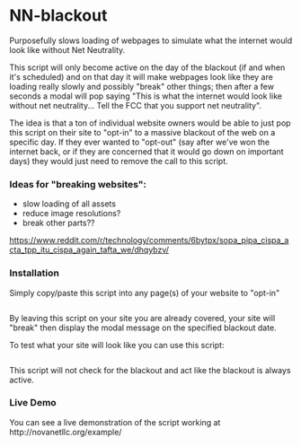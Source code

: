 # NN-blackout
Purposefully slows loading of webpages to simulate what the internet would look like without Net Neutrality.

This script will only become active on the day of the blackout (if and when it's scheduled) and on that day it will make webpages look like they are loading really slowly and possibly "break" other things; then after a few seconds a modal will pop saying "This is what the internet would look like without net neutrality... Tell the FCC that you support net neutrality".

The idea is that a ton of individual website owners would be able to just pop this script on their site to "opt-in" to a massive blackout of the web on a specific day. If they ever wanted to "opt-out" (say after we've won the internet back, or if they are concerned that it would go down on important days) they would just need to remove the call to this script.

<h3>Ideas for "breaking websites":</h3>
<ul>
<li>slow loading of all assets</li>
<li>reduce image resolutions?</li>
<li>break other parts??</li>
</ul>

https://www.reddit.com/r/technology/comments/6bytpx/sopa_pipa_cispa_acta_tpp_itu_cispa_again_tafta_we/dhqybzv/

<h3>Installation</h3>

Simply copy/paste this script into any page(s) of your website to "opt-in"
<pre><script src="https://rawgit.com/panxzz/NN-blackout/master/blackout.js"></script></pre>
By leaving this script on your site you are already covered, your site will "break" then display the modal message on the specified blackout date.

To test what your site will look like you can use this script:
<pre><script src="https://rawgit.com/panxzz/NN-blackout/master/blackout-test.js"></script></pre>
This script will not check for the blackout and act like the blackout is always active.

<h3>Live Demo</h3>
You can see a live demonstration of the script working at http://novanetllc.org/example/